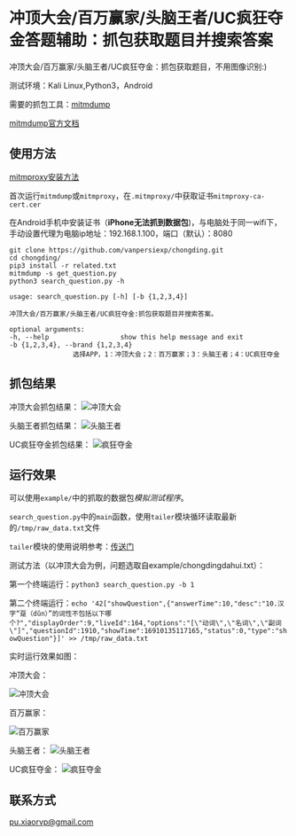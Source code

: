 # 冲顶大会/百万赢家/头脑王者/UC疯狂夺金答题辅助：抓包获取题目并搜索答案
冲顶大会/百万赢家/头脑王者/UC疯狂夺金：抓包获取题目，不用图像识别:)

测试环境：Kali Linux,Python3，Android

需要的抓包工具：[mitmdump](https://github.com/mitmproxy/mitmproxy)

[mitmdump官方文档](http://docs.mitmproxy.org/en/stable/index.html)

## 使用方法
[mitmproxy安装方法](http://docs.mitmproxy.org/en/stable/install.html)

首次运行`mitmdump`或`mitmproxy`，在`.mitmproxy/`中获取证书`mitmproxy-ca-cert.cer`

在Android手机中安装证书（**iPhone无法抓到数据包**)，与电脑处于同一wifi下，手动设置代理为电脑ip地址：192.168.1.100，端口（默认）：8080

	git clone https://github.com/vanpersiexp/chongding.git
    cd chongding/
	pip3 install -r related.txt
	mitmdump -s get_question.py
	python3 search_question.py -h
	
	usage: search_question.py [-h] [-b {1,2,3,4}]

	冲顶大会/百万赢家/头脑王者/UC疯狂夺金:抓包获取题目并搜索答案。

	optional arguments:
  	-h, --help            		show this help message and exit
  	-b {1,2,3,4}, --brand {1,2,3,4}		
					选择APP，1：冲顶大会；2：百万赢家；3：头脑王者；4：UC疯狂夺金
	

## 抓包结果
冲顶大会抓包结果：
![冲顶大会](https://raw.githubusercontent.com/vanpersiexp/chongding/master/img/20180126_17.jpg)

头脑王者抓包结果：
![头脑王者](https://raw.githubusercontent.com/vanpersiexp/chongding/master/img/tounaowangzhe.jpg)

UC疯狂夺金抓包结果：
![疯狂夺金](https://raw.githubusercontent.com/vanpersiexp/chongding/master/img/fkdj_2.jpg)

## 运行效果
可以使用`example/`中的抓取的数据包*模拟测试程序*。

`search_question.py`中的`main`函数，使用`tailer`模块循环读取最新的`/tmp/raw_data.txt`文件

`tailer`模块的使用说明参考：[传送门](https://pypi.python.org/pypi/tailer)

测试方法（以冲顶大会为例，问题选取自example/chongdingdahui.txt）：

第一个终端运行：`python3 search_question.py -b 1`

第二个终端运行：`echo '42["showQuestion",{"answerTime":10,"desc":"10.汉字“趸（dǔn）”的词性不包括以下哪个?","displayOrder":9,"liveId":164,"options":"[\"动词\",\"名词\",\"副词\"]","questionId":1910,"showTime":16910135117165,"status":0,"type":"showQuestion"}]' >> /tmp/raw_data.txt`


实时运行效果如图：

冲顶大会：

![冲顶大会](https://raw.githubusercontent.com/vanpersiexp/chongding/master/img/chongdingdahui.jpg)

百万赢家：

![百万赢家](https://raw.githubusercontent.com/vanpersiexp/chongding/master/img/baiwanyingjia.jpg)

头脑王者：
![头脑王者](https://raw.githubusercontent.com/vanpersiexp/chongding/master/img/tounao.jpg)

UC疯狂夺金：
![疯狂夺金](https://raw.githubusercontent.com/vanpersiexp/chongding/master/img/fkdj_1.jpg)

## 联系方式
pu.xiaorvp@gmail.com
